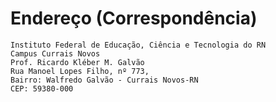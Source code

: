 # Endereço (Correspondência)

```
Instituto Federal de Educação, Ciência e Tecnologia do RN
Campus Currais Novos
Prof. Ricardo Kléber M. Galvão
Rua Manoel Lopes Filho, nº 773,
Bairro: Walfredo Galvão - Currais Novos-RN
CEP: 59380-000
```